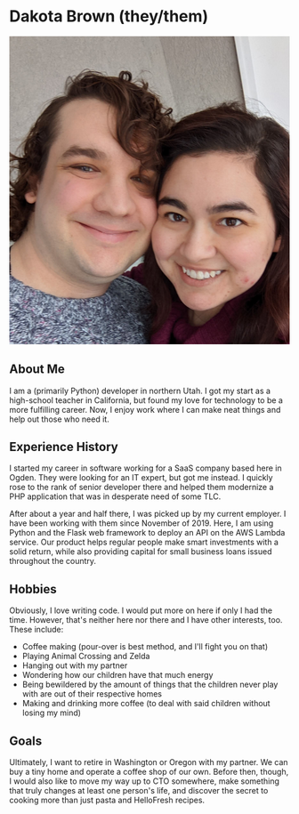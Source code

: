 Dakota Brown (they/them)
==

![My partner and me](assets/profile.png)

About Me
--

I am a (primarily Python) developer in northern Utah. I got my start as a high-school teacher in California, but found my love for technology to be a more fulfilling career. Now, I enjoy work where I can make neat things and help out those who need it.

Experience History
--

I started my career in software working for a SaaS company based here in Ogden. They were looking for an IT expert, but got me instead. I quickly rose to the rank of senior developer there and helped them modernize a PHP application that was in desperate need of some TLC.

After about a year and half there, I was picked up by my current employer. I have been working with them since November of 2019. Here, I am using Python and the Flask web framework to deploy an API on the AWS Lambda service. Our product helps regular people make smart investments with a solid return, while also providing capital for small business loans issued throughout the country.

Hobbies
--

Obviously, I love writing code. I would put more on here if only I had the time. However, that's neither here nor there and I have other interests, too. These include:

* Coffee making (pour-over is best method, and I'll fight you on that)
* Playing Animal Crossing and Zelda
* Hanging out with my partner
* Wondering how our children have that much energy
* Being bewildered by the amount of things that the children never play with are out of their respective homes
* Making and drinking more coffee (to deal with said children without losing my mind)

Goals
--

Ultimately, I want to retire in Washington or Oregon with my partner. We can buy a tiny home and operate a coffee shop of our own. Before then, though, I would also like to move my way up to CTO somewhere, make something that truly changes at least one person's life, and discover the secret to cooking more than just pasta and HelloFresh recipes.